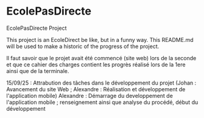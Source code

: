 # EcolePasDirecte
EcolePasDirecte Project


This project is an EcoleDirect be like, but in a funny way.
This README.md will be used to make a historic of the progress of the project.

Il faut savoir que le projet avait été commencé (site web) lors de la seconde et que ce cahier des charges contient les progrès réalisé lors de la 1ere ainsi que de la terminale.


15/09/25 :
Attrabution des tâches dans le développement du projet (Johan : Avancement du site Web ; Alexandre : Réalisation et développement de l'application mobile)
Alexandre : Démarrage du developpement de l'application mobile ; renseignement ainsi que analyse du procédé, début du développement
